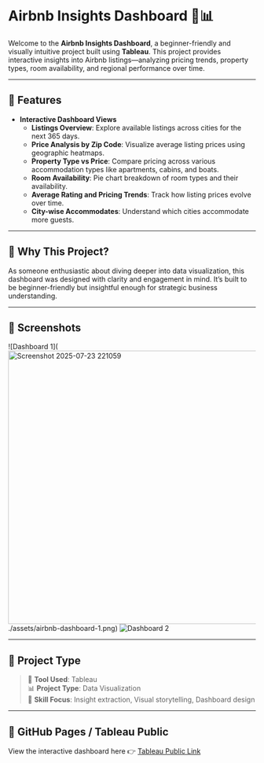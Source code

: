 # Airbnb Insights Dashboard 🏡📊

Welcome to the **Airbnb Insights Dashboard**, a beginner-friendly and visually intuitive project built using **Tableau**. This project provides interactive insights into Airbnb listings—analyzing pricing trends, property types, room availability, and regional performance over time.

---

## 🚀 Features

- **Interactive Dashboard Views**
  - **Listings Overview**: Explore available listings across cities for the next 365 days.
  - **Price Analysis by Zip Code**: Visualize average listing prices using geographic heatmaps.
  - **Property Type vs Price**: Compare pricing across various accommodation types like apartments, cabins, and boats.
  - **Room Availability**: Pie chart breakdown of room types and their availability.
  - **Average Rating and Pricing Trends**: Track how listing prices evolve over time.
  - **City-wise Accommodates**: Understand which cities accommodate more guests.

---

## 🌟 Why This Project?

As someone enthusiastic about diving deeper into data visualization, this dashboard was designed with clarity and engagement in mind. It’s built to be beginner-friendly but insightful enough for strategic business understanding.

---

## 📸 Screenshots

![Dashboard 1](<img width="1160" height="556" alt="Screenshot 2025-07-23 221059" src="https://github.com/user-attachments/assets/f1f580e6-38d9-405b-aed0-2d962006dc4f" />
./assets/airbnb-dashboard-1.png)
![Dashboard 2](./assets/airbnb-dashboard-2.png)

---

## 📂 Project Type

> 🧰 **Tool Used**: Tableau  
> 📊 **Project Type**: Data Visualization  
> 🧠 **Skill Focus**: Insight extraction, Visual storytelling, Dashboard design  

---

## 🔗 GitHub Pages / Tableau Public

View the interactive dashboard here 👉 [Tableau Public Link](https://public.tableau.com/app/profile/shruti.chavan2737/viz/Airbnb_dashboard_17527486093770/Dashboard1?publish=yes&showOnboarding=true) 



